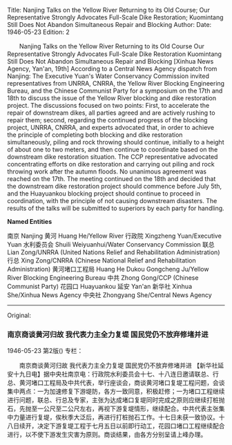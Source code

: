 Title: Nanjing Talks on the Yellow River Returning to its Old Course; Our Representative Strongly Advocates Full-Scale Dike Restoration; Kuomintang Still Does Not Abandon Simultaneous Repair and Blocking
Author:
Date: 1946-05-23
Edition: 2

　　Nanjing Talks on the Yellow River Returning to its Old Course
    Our Representative Strongly Advocates Full-Scale Dike Restoration
    Kuomintang Still Does Not Abandon Simultaneous Repair and Blocking
    [Xinhua News Agency, Yan'an, 19th] According to a Central News Agency dispatch from Nanjing: The Executive Yuan's Water Conservancy Commission invited representatives from UNRRA, CNRRA, the Yellow River Blocking Engineering Bureau, and the Chinese Communist Party for a symposium on the 17th and 18th to discuss the issue of the Yellow River blocking and dike restoration project. The discussions focused on two points: First, to accelerate the repair of downstream dikes, all parties agreed and are actively rushing to repair them; second, regarding the continued progress of the blocking project, UNRRA, CNRRA, and experts advocated that, in order to achieve the principle of completing both blocking and dike restoration simultaneously, piling and rock throwing should continue, initially to a height of about one to two meters, and then continue to coordinate based on the downstream dike restoration situation. The CCP representative advocated concentrating efforts on dike restoration and carrying out piling and rock throwing work after the autumn floods. No unanimous agreement was reached on the 17th. The meeting continued on the 18th and decided that the downstream dike restoration project should commence before July 5th, and the Huayuankou blocking project should continue to proceed in coordination, with the principle of not causing downstream disasters. The results of the talks will be submitted to superiors by each party for handling.



**Named Entities**


南京	Nanjing
黄河	Huang He/Yellow River
行政院	Xingzheng Yuan/Executive Yuan
水利委员会	Shuili Weiyuanhui/Water Conservancy Commission
联总	Lian Zong/UNRRA (United Nations Relief and Rehabilitation Administration)
行总	Xing Zong/CNRRA (Chinese National Relief and Rehabilitation Administration)
黄河堵口工程局	Huang He Dukou Gongcheng Ju/Yellow River Blocking Engineering Bureau
中共	Zhong Gong/CCP (Chinese Communist Party)
花园口	Huayuankou
延安	Yan'an
新华社	Xinhua She/Xinhua News Agency
中央社	Zhongyang She/Central News Agency



<hr /> 

Original: 


### 南京商谈黄河归故  我代表力主全力复堤  国民党仍不放弃修堵并进

1946-05-23
第2版()
专栏：

　　南京商谈黄河归故
    我代表力主全力复堤
    国民党仍不放弃修堵并进
    【新华社延安十九日电】据中央社南京电：行政院水利委员会十七、十八连日邀请联总、行总、黄河堵口工程局及中共代表，举行座谈会，商谈黄河堵口复堤工程问题，会谈集中两点：一为加速修复下游堤防，各方一致同意，积极赶修；一为堵口工程继续进行问题，联总、行总及专家，主张为达成堵口复堤同时完成之原则应继续打桩抛石，先抛至一公尺至二公尺左右，再视下游复堤情形，继续配合。中共代表主张集中力量进行复堤，俟秋季大泛后，再进行打桩抛石工作。十七日未获一致协议。十八日续开，决定下游复堤工程于七月五日以前即行动工，花园口堵口工程继续配合进行，以不使下游发生灾害为原则。商谈结果，由各方分别呈请上峰办理。
